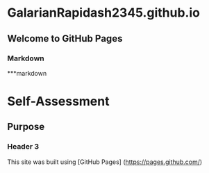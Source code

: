 


# GalarianRapidash2345.github.io

## Welcome to GitHub Pages


### Markdown

***markdown


# Self-Assessment
## Purpose
### Header 3


This site was built using [GitHub Pages] (https://pages.github.com/)
